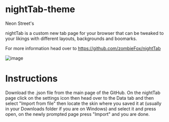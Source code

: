 # nightTab-theme
Neon Street's 

nightTab is a custom new tab page for your browser that can be tweaked to your likings with different layouts, backgrounds and boomarks.

For more information head over to https://github.com/zombieFox/nightTab

![image](https://user-images.githubusercontent.com/92844246/171409598-6e8ec0c1-4a15-49ac-914b-333cf4b22498.png)

# Instructions

Download the .json file from the main page of the GitHub. On the nightTab page click on the settings icon then head over to the Data tab and then select "Import from file" then locate the skin where you saved it at (usually in your Downloads folder if you are on Windows) and select it and press open, on the newly prompted page press "Import" and you are done.
